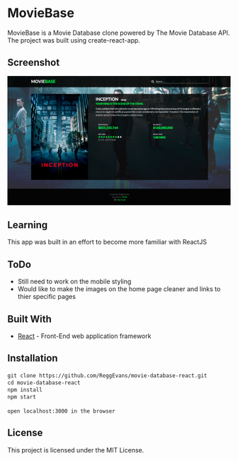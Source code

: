 # MovieBase

MovieBase is a Movie Database clone powered by The Movie Database API. The project was built using create-react-app.

## Screenshot
![MovieBase Screen Shot](public/images/moviebase.png)

## Learning

This app was built in an effort to become more familiar with ReactJS

## ToDo

* Still need to work on the mobile styling
* Would like to make the images on the home page cleaner and links to thier specific pages

## Built With

* [React](https://github.com/facebookincubator/create-react-app) - Front-End web application framework

## Installation
```
git clone https://github.com/ReggEvans/movie-database-react.git
cd movie-database-react
npm install
npm start

open localhost:3000 in the browser
```

## License
This project is licensed under the MIT License.
